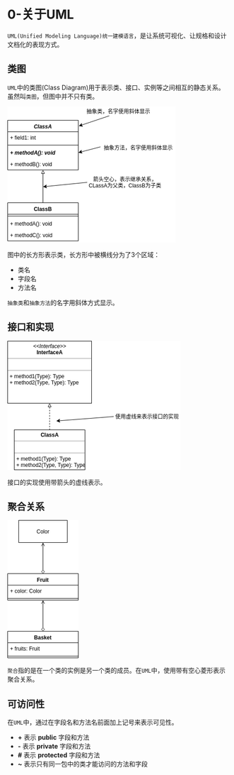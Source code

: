 # 0-关于UML

`UML(Unified Modeling Language)统一建模语言`，是让系统可视化、让规格和设计文档化的表现方式。

## 类图

`UML`中的类图(Class Diagram)用于表示类、接口、实例等之间相互的静态关系。虽然叫`类图`，但图中并不只有类。

![uml_demo](/Image/Books/ProfessionBooks/图解设计模式/0_UML_demo_class.png)

图中的长方形表示类，长方形中被横线分为了3个区域：

- 类名
- 字段名
- 方法名

`抽象类`和`抽象方法`的名字用斜体方式显示。

## 接口和实现

![uml_demo_interface](/Image/Books/ProfessionBooks/图解设计模式/0_UML_demo_interface.png)

接口的实现使用带箭头的虚线表示。

## 聚合关系

![uml_demo_aggregation](/Image/Books/ProfessionBooks/图解设计模式/0_UML_demo_aggregation.png)

`聚合`指的是在一个类的实例是另一个类的成员。在`UML`中，使用带有空心菱形表示聚合关系。

## 可访问性

在`UML`中，通过在字段名和方法名前面加上记号来表示可见性。

- **+** 表示 **public** 字段和方法
- **-** 表示 **private** 字段和方法
- **#** 表示 **protected** 字段和方法
- **~** 表示只有同一包中的类才能访问的方法和字段